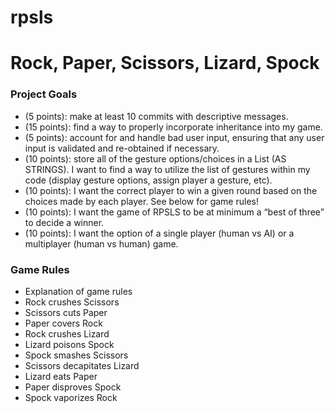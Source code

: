 # rpsls
<h1>Rock, Paper, Scissors, Lizard, Spock</h1>

<h3>Project Goals</h3>
<ul>
<li>(5 points): make at least 10 commits with descriptive messages.</li>
<li>(15 points): find a way to properly incorporate inheritance into my game.</li>
<li>(5 points): account for and handle bad user input, ensuring that any user input is validated and re-obtained if necessary.</li>
<li>(10 points): store all of the gesture options/choices in a List (AS STRINGS). I want to find a way to utilize the list of gestures within my code (display gesture options, assign player a gesture, etc).</li>
<li>(10 points): I want the correct player to win a given round based on the choices made by each player.  See below for game rules!</li>
<li>(10 points): I want the game of RPSLS to be at minimum a “best of three” to decide a winner. </li>
<li>(10 points): I want the option of a single player (human vs AI) or a multiplayer (human vs human) game.</li>
</ul>

<h3>Game Rules</h3>
<ul>
<li>Explanation of game rules</li>
<li>Rock crushes Scissors</li>
<li>Scissors cuts Paper </li>
<li>Paper covers Rock</li>
<li>Rock crushes Lizard</li>
<li>Lizard poisons Spock</li>
<li>Spock smashes Scissors</li>
<li>Scissors decapitates Lizard</li>
<li>Lizard eats Paper</li>
<li>Paper disproves Spock</li>
<li>Spock vaporizes Rock</li>
</ul>
